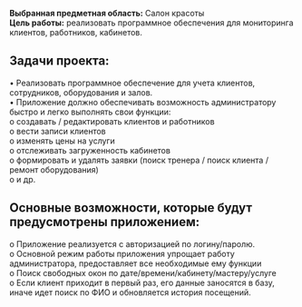 **Выбранная предметная область:** Салон красоты \
**Цель работы:** реализовать программное обеспечения для мониторинга клиентов, работников, кабинетов.
## Задачи проекта:  
•	Реализовать программное обеспечение для учета клиентов, сотрудников, оборудования и залов.\
•	Приложение должно обеспечивать возможность администратору быстро и легко выполнять свои функции:\
o	создавать / редактировать клиентов и работников\
o	вести записи клиентов\
o	изменять цены на услуги\
o	отслеживать загруженность кабинетов\
o	формировать и удалять заявки (поиск тренера / поиск клиента / ремонт оборудования)\
o	и др.

## Основные возможности, которые будут предусмотрены приложением:
o	Приложение реализуется с авторизацией по логину/паролю.\
o	Основной режим работы приложения упрощает работу администратора, предоставляет все необходимые ему функции\
o	Поиск свободных окон по дате/времени/кабинету/мастеру/услуге\
o	Если клиент приходит в первый раз, его данные заносятся в базу, иначе идет поиск по ФИО и обновляется история посещений.
